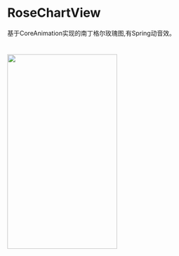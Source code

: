 # RoseChartView
基于CoreAnimation实现的南丁格尔玫瑰图,有Spring动音效。
# 
<img src="https://github.com/wuqiuhao/HCustomTransition/raw/master/resource/Rose.gif" width=250 height=445 />


